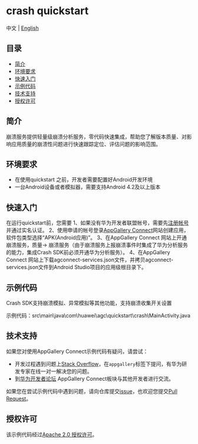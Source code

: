 # crash quickstart

中文 | [English](https://github.com/AppGalleryConnect/agc-demos/blob/main/Android/Crash/README.md)


## 目录

- [简介](#简介)
- [环境要求](#环境要求)
- [快速入门](#快速入门)
- [示例代码](#示例代码)
- [技术支持](#技术支持)
- [授权许可](#授权许可)  


## 简介

崩溃服务提供轻量级崩溃分析服务，零代码快速集成，帮助您了解版本质量、对影响应用质量的崩溃性问题进行快速跟踪定位、评估问题的影响范围。


## 环境要求

* 在使用quickstart 之前，开发者需要配置好Android开发环境
* 一台Android设备或者模拟器，需要支持Android 4.2及以上版本 

## 快速入门

在运行quickstart前，您需要
1、如果没有华为开发者联盟帐号，需要先[注册帐号](https://developer.huawei.com/consumer/cn/doc/start/registration-and-verification-0000001053628148)并通过实名认证。
2、使用申请的帐号登录[AppGallery Connect](https://developer.huawei.com/consumer/cn/service/josp/agc/index.html#/)网站创建应用，软件包类型选择“APK(Android应用)”。
3、在AppGallery Connect 网站上开通崩溃服务，质量-> 崩溃服务（由于崩溃服务上报崩溃事件时集成了华为分析服务的能力，集成Crash SDK前必须开通华为分析服务）。
4、在AppGallery Connect 网站上下载agconnect-services.json文件，并拷贝agconnect-services.json文件到Android Studio项目的应用级根目录下。

## 示例代码

Crash SDK支持崩溃模拟、异常模拟等其他功能，支持崩溃收集开关设置

示例代码：src\main\java\com\huawei\agc\quickstart\crash\MainActivity.java


## 技术支持

如果您对使用AppGallery Connect示例代码有疑问，请尝试：
- 开发过程遇到问题上[Stack Overflow](https://stackoverflow.com/questions/tagged/appgallery-connect)，在`appgallery`标签下提问，有华为研发专家在线一对一解决您的问题。
- 到[华为开发者论坛](https://developer.huawei.com/consumer/cn/forum/block/ag-connect) AppGallery Connect板块与其他开发者进行交流。

如果您在尝试示例代码中遇到问题，请向仓库提交[issue](https://github.com/AppGalleryConnect/agc-android-demos/issues)，也欢迎您提交[Pull Request](https://github.com/AppGalleryConnect/agc-android-demos/pulls)。

## 授权许可

该示例代码经过[Apache 2.0 授权许可](http://www.apache.org/licenses/LICENSE-2.0)。
